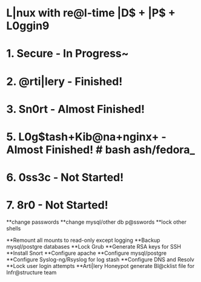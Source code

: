 # L|nux with re@l-time |D$ + |P$ + L0ggin9

# 1. Secure			  		- In Progress~
# 2. @rti|lery 			        	- Finished!
# 3. Sn0rt  					- Almost Finished!
# 5. L0g$tash+Kib@na+nginx+                     - Almost Finished! # bash ash/fedora_
# 6. 0ss3c  					- Not Started!
# 7. 8r0  				  	- Not Started!


**change passwords
**change mysql/other db p@sswords
**lock other shells

**Remount all mounts to read-only except logging
**Backup mysql/postgre databases
**Lock Grub
**Generate RSA keys for SSH
**Install Snort
**Configure apache
**Configure mysql/postgre
**Configure Syslog-ng/Rsyslog for log stash
**Configure DNS and Resolv
**Lock user login attempts
**Arti|lery Honeypot generate Bl@cklist file for Infr@structure team
